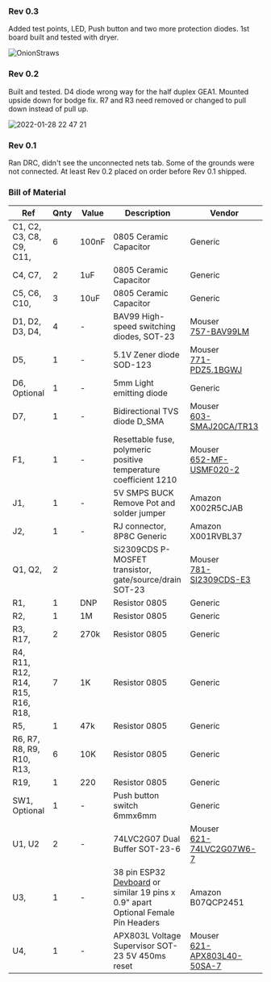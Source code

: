 ### Rev 0.3

Added test points, LED, Push button and two more protection diodes.  1st board built and tested with dryer.

![OnionStraws](https://user-images.githubusercontent.com/10102873/151646053-841ecb00-9c4c-4cec-b6ba-a1de453bc428.png)

### Rev 0.2

Built and tested.  D4 diode wrong way for the half duplex GEA1.  Mounted upside down for bodge fix.  R7 and R3 need removed or changed to pull down instead of pull up.

![2022-01-28 22 47 21](https://user-images.githubusercontent.com/10102873/151646299-4b15c27d-1e0b-475f-a76f-1d3a9e918ef6.jpg)

### Rev 0.1

Ran DRC, didn't see the unconnected nets tab.  Some of the grounds were not connected.  At least Rev 0.2 placed on order before Rev 0.1 shipped.

### Bill of Material

| Ref                               | Qnty | Value | Description                                                  | Vendor                                                       |
| --------------------------------- | ---- | ----- | ------------------------------------------------------------ | ------------------------------------------------------------ |
| C1, C2, C3, C8, C9, C11,          | 6    | 100nF | 0805 Ceramic Capacitor                                       | Generic                                                      |
| C4, C7,                           | 2    | 1uF   | 0805 Ceramic Capacitor                                       | Generic                                                      |
| C5, C6, C10,                      | 3    | 10uF  | 0805 Ceramic Capacitor                                       | Generic                                                      |
| D1, D2, D3, D4,                   | 4    | -     | BAV99 High-speed switching diodes,  SOT-23                   | Mouser<br />[757-BAV99LM](https://www.mouser.com/ProductDetail/757-BAV99LM) |
| D5,                               | 1    | -     | 5.1V Zener diode SOD-123                                     | Mouser<br />[771-PDZ5.1BGWJ](https://www.mouser.com/ProductDetail/771-PDZ5.1BGWJ) |
| D6, Optional                      | 1    | -     | 5mm Light emitting diode                                     | Generic                                                      |
| D7,                               | 1    | -     | Bidirectional  TVS diode D_SMA                               | Mouser<br />[603-SMAJ20CA/TR13](https://www.mouser.com/ProductDetail/603-SMAJ20CA-TR13) |
| F1,                               | 1    | -     | Resettable fuse, polymeric positive  temperature coefficient 1210 | Mouser<br />[652-MF-USMF020-2](https://www.mouser.com/ProductDetail/652-MF-USMF020-2) |
| J1,                               | 1    | -     | 5V SMPS BUCK Remove Pot and solder jumper                    | Amazon X002R5CJAB                                            |
| J2,                               | 1    | -     | RJ connector, 8P8C Generic                                   | Amazon<br />X001RVBL37                                       |
| Q1, Q2,                           | 2    |       | Si2309CDS P-MOSFET transistor,  gate/source/drain SOT-23     | Mouser<br />[781-SI2309CDS-E3](https://www.mouser.com/ProductDetail/781-SI2309CDS-E3) |
| R1,                               | 1    | DNP   | Resistor 0805                                                | Generic                                                      |
| R2,                               | 1    | 1M    | Resistor 0805                                                | Generic                                                      |
| R3, R17,                          | 2    | 270k  | Resistor 0805                                                | Generic                                                      |
| R4, R11, R12, R14, R15, R16, R18, | 7    | 1K    | Resistor 0805                                                | Generic                                                      |
| R5,                               | 1    | 47k   | Resistor 0805                                                | Generic                                                      |
| R6, R7, R8, R9, R10, R13,         | 6    | 10K   | Resistor 0805                                                | Generic                                                      |
| R19,                              | 1    | 220   | Resistor 0805                                                | Generic                                                      |
| SW1,  Optional                    | 1    | -     | Push button switch 6mmx6mm                                   | Generic                                                      |
| U1, U2                            | 2    | -     | 74LVC2G07 Dual Buffer SOT-23-6                               | Mouser<br />[621-74LVC2G07W6-7](https://www.mouser.com/ProductDetail/621-74LVC2G07W6-7) |
| U3,                               | 1    | -     | 38 pin ESP32 [Devboard](https://smile.amazon.com/KeeYees-Development-Bluetooth-Microcontroller-ESP-WROOM-32/dp/B07QCP2451/ref=sr_1_4?crid=7RLJMKQ7J1G4&keywords=esp32+38+pin&qid=1645407308&sprefix=esp32+38pin%2Caps%2C394&sr=8-4) or similar 19 pins x 0.9" apart Optional Female Pin Headers | Amazon<br />‎B07QCP2451                                       |
| U4,                               | 1    | -     | APX803L Voltage Supervisor SOT-23 5V 450ms reset             | Mouser<br />[621-APX803L40-50SA-7](https://www.mouser.com/ProductDetail/621-APX803L40-50SA-7) |
